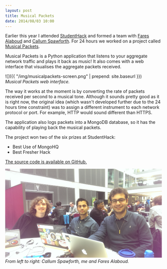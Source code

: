 ```yaml
---
layout: post
title: Musical Packets
date: 2014/08/03 10:00
---
```


Earlier this year I attended [StudentHack](http://www.studenthack.com/) and formed a team with [Fares Alaboud](http://faresalaboud.me/) and [Callum Spawforth](https://twitter.com/spoffeh). For 24 hours we worked on a project called [Musical Packets](https://github.com/musalbas/musicalpackets).

Musical Packets is a Python application that listens to your aggregate network traffic and plays it back as music! It also comes with a web interface that visualises the aggregate packets received.

![]({{ "/img/musicalpackets-screen.png" | prepend: site.baseurl }})<br>
*Musical Packets web interface.*

The way it works at the moment is by converting the rate of packets received per second to a musical tone. Although it sounds pretty good as it is right now, the original idea (which wasn't developed further due to the 24 hours time constraint) was to assign a different instrument to each network protocol or port. For example, HTTP would sound different than HTTPS.

The application also logs packets into a MongoDB database, so it has the capability of playing back the musical packets.

The project won two of the six prizes at StudentHack:

* Best Use of MongoHQ
* Best Fresher Hack

[The source code is available on GitHub.](https://github.com/musalbas/musicalpackets)

![](/img/studenthack.jpg)<br>
*From left to right: Callum Spawforth, me and Fares Alaboud.*
